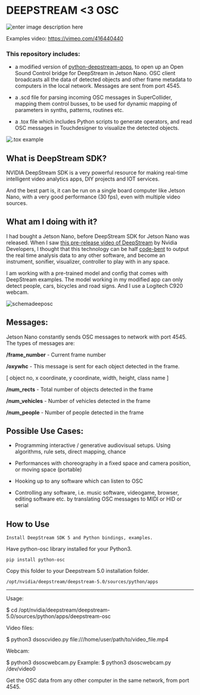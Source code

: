  

# DEEPSTREAM <3 OSC

![enter image description here](https://gateway.pinata.cloud/ipfs/QmRRDTWCsxqE4JfHZDzUqGRwXJKQAZ8Jox2dbkP8FR4H5U/deeposcexample2.png)


Examples video: https://vimeo.com/416440440 


### This repository includes:

- a modified version of [python-deepstream-apps](https://github.com/NVIDIA-AI-IOT/deepstream_python_apps), to open up an Open Sound Control bridge for DeepStream in Jetson Nano. OSC client broadcasts all the data of detected objects and other frame metadata to computers in the local network. Messages are sent from port 4545.

- a .scd file for parsing incoming OSC messages in SuperCollider, mapping them control busses, to be used for dynamic mapping of parameters in synths, patterns, routines etc.

- a .tox file which includes Python scripts to generate operators, and read OSC messages in Touchdesigner to visualize the detected objects.

![.tox example](https://gateway.pinata.cloud/ipfs/QmemcXTEWScByMnoe7uyT29fo4S9WY6cxqmoe5XPvNiasA/deeposcexample1.png)
  

## What is DeepStream SDK?

  
NVIDIA DeepStream SDK is a very powerful resource for making real-time intelligent video analytics apps, DIY projects and IOT services.

And the best part is, it can be run on a single board computer like Jetson Nano, with a very good performance (30 fps), even with multiple video sources.

## What am I doing with it?

I had bought a Jetson Nano, before DeepStream SDK for Jetson Nano was released. When I saw [this pre-release video of DeepStream](https://www.youtube.com/watch?v=Y43W04sMK7I) by Nvidia Developers, I thought that this technology can be half [code-bent](http://www.paperkettle.com/codebending/) to output the real time analysis data to any other software, and become an instrument, sonifier, visualizer, controller to play with in any space.

I am working with a pre-trained model and config that comes with DeepStream examples. The model working in my modified app can only detect people, cars, bicycles and road signs. And I use a Logitech C920 webcam.

![schemadeeposc](https://gateway.pinata.cloud/ipfs/QmPoqJLG7D5ktt4DA4N6WVQFn3ykgVbK9aq1shuufNsR2k/Deepstream%20Python.png)

## Messages:

Jetson Nano constantly sends OSC messages to network with port 4545. The types of messages are:

**/frame_number** - Current frame number

**/oxywhc** - This message is sent for each object detected in the frame.

[ object no, x coordinate, y coordinate, width, height, class name ]

**/num_rects** - Total number of objects detected in the frame

**/num_vehicles** - Number of vehicles detected in the frame

**/num_people** - Number of people detected in the frame


 
## Possible Use Cases:

- Programming interactive / generative audiovisual setups. Using algorithms, rule sets, direct mapping, chance

- Performances with choreography in a fixed space and camera position, or moving space (portable)

- Hooking up to any software which can listen to OSC

- Controlling any software, i.e. music software, videogame, browser, editing software etc. by translating OSC messages to MIDI or HID or serial


  
## How to Use

    Install DeepStream SDK 5 and Python bindings, examples.
Have python-osc library installed for your Python3. 

`pip install python-osc`

Copy this folder to your Deepstream 5.0 installation folder.

`/opt/nvidia/deepstream/deepstream-5.0/sources/python/apps`


------

Usage:


  $ cd /opt/nvidia/deepstream/deepstream-5.0/sources/python/apps/deepstream-osc


Video files:

  $ python3 dsoscvideo.py file:///home/user/path/to/video_file.mp4

Webcam:

  $ python3 dsoscwebcam.py <v4l2-device-path>
Example:
  $ python3 dsoscwebcam.py /dev/video0
  


Get the OSC data from any other computer in the same network, from port 4545. 




